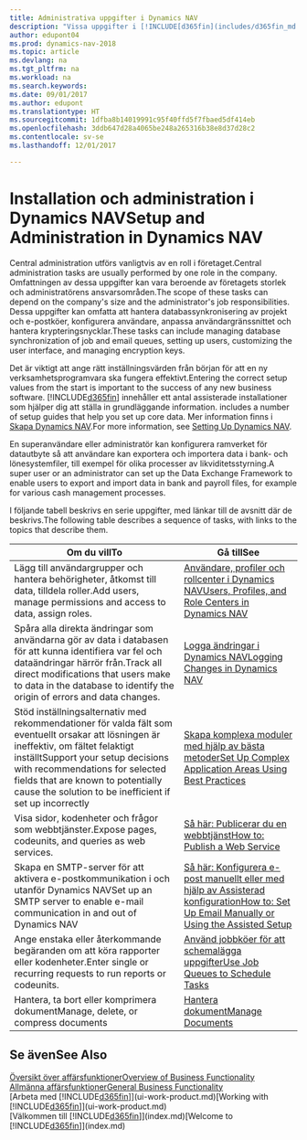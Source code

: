 ```yaml
---
title: Administrativa uppgifter i Dynamics NAV
description: "Vissa uppgifter i [!INCLUDE[d365fin](includes/d365fin_md.md)] kräver central administration och inställningar. Se vad de är och lär dig vad du ska göra."
author: edupont04
ms.prod: dynamics-nav-2018
ms.topic: article
ms.devlang: na
ms.tgt_pltfrm: na
ms.workload: na
ms.search.keywords: 
ms.date: 09/01/2017
ms.author: edupont
ms.translationtype: HT
ms.sourcegitcommit: 1dfba8b14019991c95f40ffd5f7fbaed5df414eb
ms.openlocfilehash: 3ddb647d28a4065be248a265316b38e8d37d28c2
ms.contentlocale: sv-se
ms.lasthandoff: 12/01/2017

---
```

# <a name="setup-and-administration-in-dynamics-nav"></a><span data-ttu-id="721e4-104">Installation och administration i Dynamics NAV</span><span class="sxs-lookup"><span data-stu-id="721e4-104">Setup and Administration in Dynamics NAV</span></span>
<span data-ttu-id="721e4-105">Central administration utförs vanligtvis av en roll i företaget.</span><span class="sxs-lookup"><span data-stu-id="721e4-105">Central administration tasks are usually performed by one role in the company.</span></span> <span data-ttu-id="721e4-106">Omfattningen av dessa uppgifter kan vara beroende av företagets storlek och administratörens ansvarsområden.</span><span class="sxs-lookup"><span data-stu-id="721e4-106">The scope of these tasks can depend on the company's size and the administrator's job responsibilities.</span></span> <span data-ttu-id="721e4-107">Dessa uppgifter kan omfatta att hantera databassynkronisering av projekt och e-postköer, konfigurera användare, anpassa användargränssnittet och hantera krypteringsnycklar.</span><span class="sxs-lookup"><span data-stu-id="721e4-107">These tasks can include managing database synchronization of job and email queues, setting up users, customizing the user interface, and managing encryption keys.</span></span>  

<span data-ttu-id="721e4-108">Det är viktigt att ange rätt inställningsvärden från början för att en ny verksamhetsprogramvara ska fungera effektivt.</span><span class="sxs-lookup"><span data-stu-id="721e4-108">Entering the correct setup values from the start is important to the success of any new business software.</span></span> [!INCLUDE[d365fin](includes/d365fin_md.md)]<span data-ttu-id="721e4-109"> innehåller ett antal assisterade installationer som hjälper dig att ställa in grundläggande information.</span><span class="sxs-lookup"><span data-stu-id="721e4-109"> includes a number of setup guides that help you set up core data.</span></span> <span data-ttu-id="721e4-110">Mer information finns i [Skapa Dynamics NAV](setup.md).</span><span class="sxs-lookup"><span data-stu-id="721e4-110">For more information, see [Setting Up Dynamics NAV](setup.md).</span></span>

<!--Whether you use [!INCLUDE[rim](../../includes/rim_md.md)] to implement setup values or you manually enter them in the new company, you can support your setup decisions with some general recommendations for selected setup fields that are known to potentially cause the solution to be inefficient if defined incorrectly.-->  

<span data-ttu-id="721e4-111">En superanvändare eller administratör kan konfigurera ramverket för datautbyte så att användare kan exportera och importera data i bank- och lönesystemfiler, till exempel för olika processer av likviditetsstyrning.</span><span class="sxs-lookup"><span data-stu-id="721e4-111">A super user or an administrator can set up the Data Exchange Framework to enable users to export and import data in bank and payroll files, for example for various cash management processes.</span></span>  

<span data-ttu-id="721e4-112">I följande tabell beskrivs en serie uppgifter, med länkar till de avsnitt där de beskrivs.</span><span class="sxs-lookup"><span data-stu-id="721e4-112">The following table describes a sequence of tasks, with links to the topics that describe them.</span></span>   

|<span data-ttu-id="721e4-113">**Om du vill**</span><span class="sxs-lookup"><span data-stu-id="721e4-113">**To**</span></span>|<span data-ttu-id="721e4-114">**Gå till**</span><span class="sxs-lookup"><span data-stu-id="721e4-114">**See**</span></span>|  
|------------|-------------|  
|<span data-ttu-id="721e4-115">Lägg till användargrupper och hantera behörigheter, åtkomst till data, tilldela roller.</span><span class="sxs-lookup"><span data-stu-id="721e4-115">Add users, manage permissions and access to data, assign roles.</span></span>|[<span data-ttu-id="721e4-116">Användare, profiler och rollcenter i Dynamics NAV</span><span class="sxs-lookup"><span data-stu-id="721e4-116">Users, Profiles, and Role Centers in Dynamics NAV</span></span>](admin-users-profiles-roles.md)|  
|<span data-ttu-id="721e4-117">Spåra alla direkta ändringar som användarna gör av data i databasen för att kunna identifiera var fel och dataändringar härrör från.</span><span class="sxs-lookup"><span data-stu-id="721e4-117">Track all direct modifications that users make to data in the database to identify the origin of errors and data changes.</span></span>|[<span data-ttu-id="721e4-118">Logga ändringar i Dynamics NAV</span><span class="sxs-lookup"><span data-stu-id="721e4-118">Logging Changes in Dynamics NAV</span></span>](across-log-changes.md)|  
|<span data-ttu-id="721e4-119">Stöd inställningsalternativ med rekommendationer för valda fält som eventuellt orsakar att lösningen är ineffektiv, om fältet felaktigt inställt</span><span class="sxs-lookup"><span data-stu-id="721e4-119">Support your setup decisions with recommendations for selected fields that are known to potentially cause the solution to be inefficient if set up incorrectly</span></span>|[<span data-ttu-id="721e4-120">Skapa komplexa moduler med hjälp av bästa metoder</span><span class="sxs-lookup"><span data-stu-id="721e4-120">Set Up Complex Application Areas Using Best Practices</span></span>](set-up-complex-application-areas-using-best-practices.md)|  
|<span data-ttu-id="721e4-121">Visa sidor, kodenheter och frågor som webbtjänster.</span><span class="sxs-lookup"><span data-stu-id="721e4-121">Expose pages, codeunits, and queries as web services.</span></span>|[<span data-ttu-id="721e4-122">Så här: Publicerar du en webbtjänst</span><span class="sxs-lookup"><span data-stu-id="721e4-122">How to: Publish a Web Service</span></span>](across-how-publish-web-service.md)|  
|<span data-ttu-id="721e4-123">Skapa en SMTP-server för att aktivera e-postkommunikation i och utanför Dynamics NAV</span><span class="sxs-lookup"><span data-stu-id="721e4-123">Set up an SMTP server to enable e-mail communication in and out of Dynamics NAV</span></span>| [<span data-ttu-id="721e4-124">Så här: Konfigurera e-post manuellt eller med hjälp av Assisterad konfiguration</span><span class="sxs-lookup"><span data-stu-id="721e4-124">How to: Set Up Email Manually or Using the Assisted Setup</span></span>](madeira-how-setup-email.md)|  
|<span data-ttu-id="721e4-125">Ange enstaka eller återkommande begäranden om att köra rapporter eller kodenheter.</span><span class="sxs-lookup"><span data-stu-id="721e4-125">Enter single or recurring requests to run reports or codeunits.</span></span>|[<span data-ttu-id="721e4-126">Använd jobbköer för att schemalägga uppgifter</span><span class="sxs-lookup"><span data-stu-id="721e4-126">Use Job Queues to Schedule Tasks</span></span>](admin-job-queues-schedule-tasks.md)|  
|<span data-ttu-id="721e4-127">Hantera, ta bort eller komprimera dokument</span><span class="sxs-lookup"><span data-stu-id="721e4-127">Manage, delete, or compress documents</span></span>|[<span data-ttu-id="721e4-128">Hantera dokument</span><span class="sxs-lookup"><span data-stu-id="721e4-128">Manage Documents</span></span>](admin-manage-documents.md)|  

## <a name="see-also"></a><span data-ttu-id="721e4-129">Se även</span><span class="sxs-lookup"><span data-stu-id="721e4-129">See Also</span></span>
[<span data-ttu-id="721e4-130">Översikt över affärsfunktioner</span><span class="sxs-lookup"><span data-stu-id="721e4-130">Overview of Business Functionality</span></span>](madeira-business-functionality.md)  
[<span data-ttu-id="721e4-131">Allmänna affärsfunktioner</span><span class="sxs-lookup"><span data-stu-id="721e4-131">General Business Functionality</span></span>](ui-across-business-areas.md)  
<span data-ttu-id="721e4-132">[Arbeta med [!INCLUDE[d365fin](includes/d365fin_md.md)]](ui-work-product.md)</span><span class="sxs-lookup"><span data-stu-id="721e4-132">[Working with [!INCLUDE[d365fin](includes/d365fin_md.md)]](ui-work-product.md)</span></span>  
<span data-ttu-id="721e4-133">[Välkommen till [!INCLUDE[d365fin](includes/d365fin_md.md)]](index.md)</span><span class="sxs-lookup"><span data-stu-id="721e4-133">[Welcome to [!INCLUDE[d365fin](includes/d365fin_md.md)]](index.md)</span></span>  

